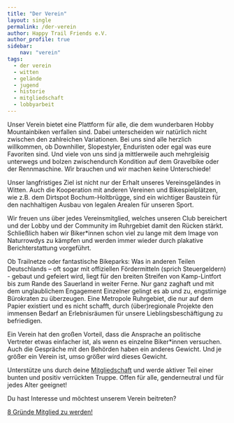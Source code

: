 ```yaml
---
title: "Der Verein"
layout: single
permalink: /der-verein
author: Happy Trail Friends e.V.
author_profile: true
sidebar:
    nav: "verein"
tags:
  - der verein
  - witten
  - gelände
  - jugend
  - historie
  - mitgliedschaft
  - lobbyarbeit
---
```


Unser Verein bietet eine Plattform für alle, die dem wunderbaren Hobby Mountainbiken verfallen sind. Dabei unterscheiden wir natürlich nicht zwischen den zahlreichen Variationen. Bei uns sind alle herzlich willkommen, ob Downhiller, Slopestyler, Enduristen oder egal was eure Favoriten sind. Und viele von uns sind ja mittlerweile auch mehrgleisig unterwegs und bolzen zwischendurch Kondition auf dem Gravelbike oder der Rennmaschine. Wir brauchen und wir machen keine Unterschiede!

Unser langfristiges Ziel ist nicht nur der Erhalt unseres Vereinsgeländes in Witten. Auch die Kooperation mit anderen Vereinen und Bikespielplätzen, wie z.B. dem Dirtspot Bochum-Holtbrügge, sind ein wichtiger Baustein für den nachhaltigen Ausbau von legalen Arealen für unseren Sport.

Wir freuen uns über jedes Vereinsmitglied, welches unseren Club bereichert und der Lobby und der Community im Ruhrgebiet damit den Rücken stärkt. Schließlich haben wir Biker*innen schon viel zu lange mit dem Image von Naturrowdys zu kämpfen und werden immer wieder durch plakative Berichterstattung vorgeführt.

Ob Trailnetze oder fantastische Bikeparks: Was in anderen Teilen Deutschlands – oft sogar mit offiziellen Fördermitteln (sprich Steuergeldern) - gebaut und gefeiert wird, liegt für den breiten Streifen von Kamp-Lintfort bis zum Rande des Sauerland in weiter Ferne. Nur ganz zaghaft und mit dem unglaublichem Engagement Einzelner gelingt es ab und zu, engstirnige Bürokraten zu überzeugen. Eine Metropole Ruhrgebiet, die nur auf dem Papier existiert und es nicht schafft, durch (über)regionale Projekte den immensen Bedarf an Erlebnisräumen für unsere Lieblingsbeschäftigung zu befriedigen.

Ein Verein hat den großen Vorteil, dass die Ansprache an politische Vertreter etwas einfacher ist, als wenn es einzelne Biker*innen versuchen. Auch die Gespräche mit den Behörden haben ein anderes Gewicht. Und je größer ein Verein ist, umso größer wird dieses Gewicht.

Unterstütze uns durch deine [Mitgliedschaft](/mitglied-werden) und werde aktiver Teil einer bunten und positiv verrückten Truppe. Offen für alle, genderneutral und für jedes Alter geeignet!

Du hast Interesse und möchtest unserem Verein beitreten?

<a href="/mitglied-werden" class="btn btn--primary">8 Gründe Mitglied zu werden!</a>
